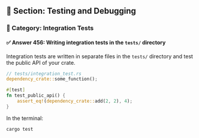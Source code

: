 ## 📘 Section: Testing and Debugging  
### 🔹 Category: Integration Tests  
#### ✅ Answer 456: Writing integration tests in the `tests/` directory

Integration tests are written in separate files in the `tests/` directory and test the public API of your crate.

```rust
// tests/integration_test.rs
dependency_crate::some_function();

#[test]
fn test_public_api() {
    assert_eq!(dependency_crate::add(2, 2), 4);
}
```

In the terminal:

```
cargo test
```
